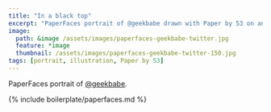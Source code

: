```yaml
---
title: "In a black top"
excerpt: "PaperFaces portrait of @geekbabe drawn with Paper by 53 on an iPad."
image: 
  path: &image /assets/images/paperfaces-geekbabe-twitter.jpg 
  feature: *image
  thumbnail: /assets/images/paperfaces-geekbabe-twitter-150.jpg
tags: [portrait, illustration, Paper by 53]
---
```


PaperFaces portrait of [@geekbabe](https://twitter.com/geekbabe).

{% include boilerplate/paperfaces.md %}

